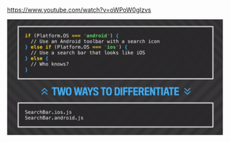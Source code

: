https://www.youtube.com/watch?v=oWPoW0gIzvs

![image-20200508204920109](image-20200508204920109.png)